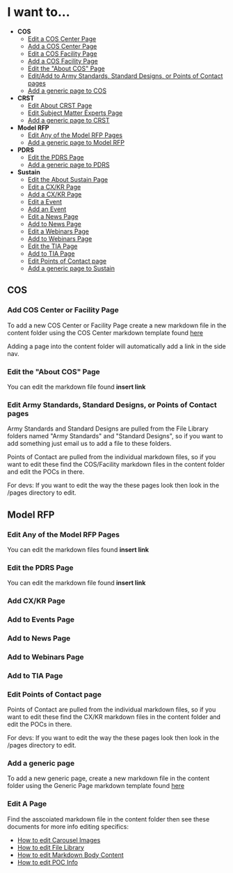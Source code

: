 # I want to...

- **COS**
  - [Edit a COS Center Page](#Edit-A-Page)
  - [Add a COS Center Page]()
  - [Edit a COS Facility Page](#Edit-A-Page)
  - [Add a COS Facility Page]()
  - [Edit the "About COS" Page](#Edit-A-Page)
  - [Edit/Add to Army Standards, Standard Designs, or Points of Contact pages]()
  - [Add a generic page to COS](#Add-a-generic-page)
- **CRST**
  - [Edit About CRST Page](#Edit-A-Page)
  - [Edit Subject Matter Experts Page](#Edit-A-Page)
  - [Add a generic page to CRST](#Add-a-generic-page)
- **Model RFP**
  - [Edit Any of the Model RFP Pages](#Edit-A-Page)
  - [Add a generic page to Model RFP](#Add-a-generic-page)
- **PDRS**
  - [Edit the PDRS Page](#Edit-A-Page)
  - [Add a generic page to PDRS](#Add-a-generic-page)
- **Sustain**
  - [Edit the About Sustain Page](#Edit-A-Page)
  - [Edit a CX/KR Page](#Edit-A-Page)
  - [Add a CX/KR Page]()
  - [Edit a Event](#Edit-A-Page)
  - [Add an Event]()
  - [Edit a News Page](#Edit-A-Page)
  - [Add to News Page]()
  - [Edit a Webinars Page](#Edit-A-Page)
  - [Add to Webinars Page]()
  - [Edit the TIA Page]()
  - [Add to TIA Page]()
  - [Edit Points of Contact page]()
  - [Add a generic page to Sustain](#Add-a-generic-page)

## COS

### Add COS Center or Facility Page

To add a new COS Center or Facility Page create a new markdown file in the content folder using the COS Center markdown template found [here]()

Adding a page into the content folder will automatically add a link in the side nav.

### Edit the "About COS" Page

You can edit the markdown file found **insert link**

### Edit Army Standards, Standard Designs, or Points of Contact pages

Army Standards and Standard Designs are pulled from the File Library folders named "Army Standards" and "Standard Designs", so if you want to add something just email us to add a file to these folders.

Points of Contact are pulled from the individual markdown files, so if you want to edit these find the COS/Facility markdown files in the content folder and edit the POCs in there.

For devs: If you want to edit the way the these pages look then look in the /pages directory to edit.

## Model RFP

### Edit Any of the Model RFP Pages

You can edit the markdown files found **insert link**

### Edit the PDRS Page

You can edit the markdown file found **insert link**

### Add CX/KR Page

### Add to Events Page

### Add to News Page

### Add to Webinars Page

### Add to TIA Page

### Edit Points of Contact page

Points of Contact are pulled from the individual markdown files, so if you want to edit these find the CX/KR markdown files in the content folder and edit the POCs in there.

For devs: If you want to edit the way the these pages look then look in the /pages directory to edit.

### Add a generic page

To add a new generic page, create a new markdown file in the content folder using the Generic Page markdown template found [here]()

### Edit A Page

Find the asscoiated markdown file in the content folder then see these documents for more info editing specifics:

- [How to edit Carousel Images](./edit-carousel-images.md)
- [How to edit File Library](./edit-file-library.md)
- [How to edit Markdown Body Content](./edit-body-markdown.md)
- [How to edit POC Info](./edit-poc-info.md)
